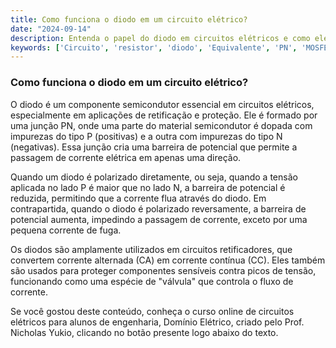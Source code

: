 ```yaml
---
title: Como funciona o diodo em um circuito elétrico?
date: "2024-09-14"
description: Entenda o papel do diodo em circuitos elétricos e como ele influencia o comportamento do circuito.
keywords: ['Circuito', 'resistor', 'diodo', 'Equivalente', 'PN', 'MOSFET', 'fonte']
---
```


### Como funciona o diodo em um circuito elétrico?

O diodo é um componente semicondutor essencial em circuitos elétricos, especialmente em aplicações de retificação e proteção. Ele é formado por uma junção PN, onde uma parte do material semicondutor é dopada com impurezas do tipo P (positivas) e a outra com impurezas do tipo N (negativas). Essa junção cria uma barreira de potencial que permite a passagem de corrente elétrica em apenas uma direção.

Quando um diodo é polarizado diretamente, ou seja, quando a tensão aplicada no lado P é maior que no lado N, a barreira de potencial é reduzida, permitindo que a corrente flua através do diodo. Em contrapartida, quando o diodo é polarizado reversamente, a barreira de potencial aumenta, impedindo a passagem de corrente, exceto por uma pequena corrente de fuga.

Os diodos são amplamente utilizados em circuitos retificadores, que convertem corrente alternada (CA) em corrente contínua (CC). Eles também são usados para proteger componentes sensíveis contra picos de tensão, funcionando como uma espécie de "válvula" que controla o fluxo de corrente.

Se você gostou deste conteúdo, conheça o curso online de circuitos elétricos para alunos de engenharia, Domínio Elétrico, criado pelo Prof. Nicholas Yukio, clicando no botão presente logo abaixo do texto.